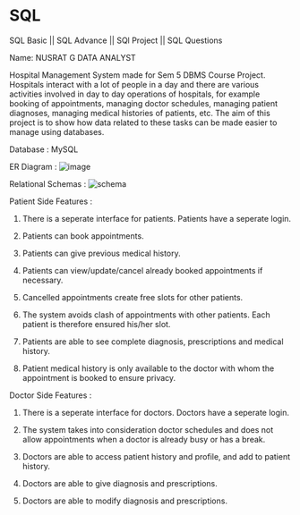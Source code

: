# SQL
SQL Basic || SQL Advance || SQl Project || SQL Questions 

Name: NUSRAT G
DATA ANALYST

Hospital Management System made for Sem 5 DBMS Course Project.
Hospitals interact with a lot of people in a day and there are various activities involved in day to day operations of hospitals, for example booking of appointments, managing doctor schedules, managing patient diagnoses, managing medical histories of patients, etc. The aim of this project is to show how data related to these tasks can be made easier to manage using databases.

Database : MySQL

ER Diagram :
![image](https://github.com/NusratG15/SQL/assets/106445237/46962ae2-a1db-487e-a2f2-424629da4311)

Relational Schemas :
![schema](https://github.com/NusratG15/SQL/assets/106445237/83d33a1d-31f3-46f0-829d-cd732cb65512)

Patient Side Features :
1. There is a seperate interface for patients. Patients have a seperate login.

2. Patients can book appointments.

3. Patients can give previous medical history.

4. Patients can view/update/cancel already booked appointments if necessary.

5. Cancelled appointments create free slots for other patients.

6. The system avoids clash of appointments with other patients. Each patient is therefore ensured his/her slot.

7. Patients are able to see complete diagnosis, prescriptions and medical history.

8. Patient medical history is only available to the doctor with whom the appointment is booked to ensure privacy.

Doctor Side Features :
1. There is a seperate interface for doctors. Doctors have a seperate login.

2. The system takes into consideration doctor schedules and does not allow appointments when a doctor is already busy or has a break.

3. Doctors are able to access patient history and profile, and add to patient history.

4. Doctors are able to give diagnosis and prescriptions.

5. Doctors are able to modify diagnosis and prescriptions.
